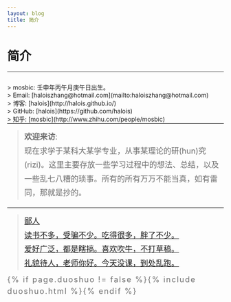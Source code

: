 ```yaml
---
layout: blog
title: 简介
---
```


<style>
p {
    color: #6D6D6D;
    font-size: 18px;
    line-height: 1.5;
    letter-spacing: 2px;
    margin-top: -10px;
}
hr {
	margin-top: 0;
	margin-bottom: 25px;
}
blockquote p {
    line-height: 1.8;
    letter-spacing: 0px;
}
</style>


# 简介

 <hr id="line"/> 
> mosbic: 壬申年丙午月庚午日出生。<br />
> Email: [haloiszhang@hotmail.com](mailto:haloiszhang@hotmail.com)  <br />
<!-- > 微博: [@mosbic](http://weibo.com/mosbic)<br /> -->
> 博客: [halois](http://halois.github.io/) <br />
> GitHub: [halois](https://github.com/halois)  <br />
> 知乎: [mosbic](http://www.zhihu.com/people/mosbic) <br /> 
<!-- > 科研主页: [hzhang](http://www.escience.cn/people/hzhang/index.html) -->

---

> **欢迎来访**: <br />
> 现在求学于某科大某学专业，从事某理论的研(hun)究(rizi)。这里主要存放一些学习过程中的想法、总结，以及一些乱七八糟的琐事。所有的所有万万不能当真，如有雷同，那就是抄的。





---
> [鄙人<br />
读书不多，受骗不少。吃得很多，胖了不少。<br />
爱好广泛，都是瞎搞。喜欢吹牛，不打草稿。<br />
礼貌待人，老师你好。今天没课，到处乱跑。](/)



{% if page.duoshuo != false %}{% include duoshuo.html %}{% endif %}